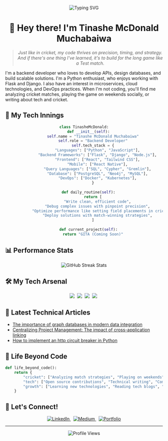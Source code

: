 <p align="center">
  <img src="https://readme-typing-svg.herokuapp.com?font=Fira+Code&weight=600&size=28&duration=4000&pause=1000&color=6C63FF&center=true&vCenter=true&width=800&lines=Backend+Engineer+%7C+API+Architect+%7C;Cricket+Fanatic+in+Code;A+Vision+in+Python+%7C+Flask+%7C+PostgreSQL;Crafting+Solutions+with+Precision+and+Purpose" alt="Typing SVG" />
</p>

<div align="center">
  
  # 🏏 Hey there! I'm Tinashe McDonald Muchabaiwa
  
  > *Just like in cricket, my code thrives on precision, timing, and strategy. And if there's one thing I've learned, it's to build for the long game like a Test match.*
</div>

I'm a backend developer who loves to develop APIs, design databases, and build scalable solutions. I'm a Python enthusiast, who enjoys working with Flask and Django. I also have an interest in microservices, cloud technologies, and DevOps practices. When I'm not coding, you'll find me analyzing cricket matches, playing the game on weekends socially, or writing about tech and cricket.

## 🎯 My Tech Innings

<div align="center">

```python
class TinasheMcDonald:
    def __init__(self):
        self.name = "Tinashe McDonald Muchabaiwa"
        self.role = "Backend Developer"
        self.tech_stack = {
            "Languages": ["Python", "JavaScript"],
            "Backend Frameworks": ["Flask", "Django", "Node.js"],
            "Frontend": ["React", "Tailwind CSS"],
            "Mobile": ["React Native"],
            "Query Languages": ["SQL", "Cypher", "Gremlin"],
            "Database": ["PostgreSQL", "Neo4j", "MySQL"],
            "DevOps": ["Docker", "Kubernetes"],
        }
        
    def daily_routine(self):
        return [
            "Write clean, efficient code",
            "Debug complex issues with pinpoint precision",
            "Optimize performance like setting field placements in cricket",
            "Deploy solutions with match-winning strategies",
        ]
    
    def current_project(self):
        return "GITA (Coming Soon)"
```

</div>

## 📊 Performance Stats

<div align="center">
  <img src="https://github-readme-streak-stats.herokuapp.com/?user=TinasheMuchabaiwa&theme=nightowl" alt="GitHub Streak Stats" />
</div>

## 🛠️ My Tech Arsenal

<div align="center">
  <img src="https://custom-icon-badges.demolab.com/badge/Python-Sachin_Tendulkar_Level-blue?style=for-the-badge&logo=python&logoColor=white"/>&nbsp;
  <img src="https://custom-icon-badges.demolab.com/badge/Flask-2015_AB_DeVilliers-red?style=for-the-badge&logo=flask&logoColor=white"/>&nbsp;
  <img src="https://custom-icon-badges.demolab.com/badge/React-Work_in_progress-green?style=for-the-badge&logo=react&logoColor=white"/>&nbsp;
  <img src="https://custom-icon-badges.demolab.com/badge/PostgreSQL-Test_Match_Prime_Steve_Smith-purple?style=for-the-badge&logo=postgresql&logoColor=white"/>&nbsp;
</div>

## 📝 Latest Technical Articles

<!-- BLOG-POST-LIST:START -->
- [The importance of graph databases in modern data integration](https://medium.com/@themuchy/the-importance-of-graph-databases-in-modern-data-integration-1598af3c9e7c?source=user_profile_page---------0-------------fc516fd5c731---------------)
- [Centralizing Project Management: The impact of cross-application linking](https://medium.com/@themuchy/centralizing-project-management-the-impact-of-cross-application-linking-c52b18f78b3c?source=user_profile_page---------1-------------fc516fd5c731---------------)
- [How to implement an http circuit breaker in Python](https://medium.com/@themuchy/how-to-implement-an-http-circuit-breaker-with-python-2a346bfd68b0?source=user_profile_page---------2-------------fc516fd5c731---------------)
<!-- BLOG-POST-LIST:END -->

## 🏏 Life Beyond Code

```python
def life_beyond_code():
    return {
        "cricket": ["Analyzing match strategies", "Playing on weekends", "Stats analysis"],
        "tech": ["Open source contributions", "Technical writing", "Community mentoring"],
        "growth": ["Learning new technologies", "Reading tech blogs", "Watching cricket"]
    }
```

## 🤝 Let's Connect!

<div align="center">
  <a href="https://linkedin.com/in/tinashe-muchabaiwa">
    <img src="https://img.shields.io/badge/LinkedIn-0077B5?style=for-the-badge&logo=linkedin&logoColor=white" alt="LinkedIn"/>
  </a>&nbsp;
  <a href="https://medium.com/@themuchy">
    <img src="https://img.shields.io/badge/Medium-12100E?style=for-the-badge&logo=medium&logoColor=white" alt="Medium"/>
  </a>&nbsp;
  <a href="http://tinashe.my">
    <img src="https://img.shields.io/badge/Portfolio-FF5722?style=for-the-badge&logo=google-chrome&logoColor=white" alt="Portfolio"/>
  </a>
</div>

---

<div align="center">
  <img src="https://komarev.com/ghpvc/?username=TinasheMuchabaiwa&label=Profile+Views&color=6C63FF" alt="Profile Views" />
</div>

<!-- README.md:END -->